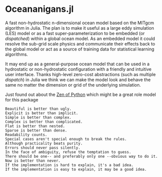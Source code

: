 # Oceananigans.jl
A fast non-hydrostatic n-dimensional ocean model based on the MITgcm algorithm in Julia. The plan is to make it useful as a large eddy simulation (LES) model or as a fast super-parameterization to be embedded (or *dispatched*) within a global ocean model. As an embedded model it could resolve the sub-grid scale physics and communicate their effects back to the global model or act as a source of training data for statistical learning algorithms.

It may end up as a general-purpose ocean model that can be used in a hydrostatic or non-hydrostatic configuration with a friendly and intuitive user interface. Thanks high-level zero-cost abstractions (such as multiple *dispatch*) in Julia we think we can make the model look and behave the same no matter the dimension or grid of the underlying simulation.

 Just found out about the [Zen of Python](https://www.python.org/dev/peps/pep-0020/) which might be a great role model for this package
```
Beautiful is better than ugly.
Explicit is better than implicit.
Simple is better than complex.
Complex is better than complicated.
Flat is better than nested.
Sparse is better than dense.
Readability counts.
Special cases aren't special enough to break the rules.
Although practicality beats purity.
Errors should never pass silently.
In the face of ambiguity, refuse the temptation to guess.
There should be one-- and preferably only one --obvious way to do it.
Now is better than never.
If the implementation is hard to explain, it's a bad idea.
If the implementation is easy to explain, it may be a good idea.
```
